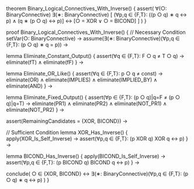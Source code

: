theorem Binary_Logical_Connectives_With_Inverse() {
  assert(
    ∀(○: BinaryConnective) ∃(∗: BinaryConnective) [
      (∀p,q ∈ {F,T}: ((p ○ q) ∗ q ↔ p) ∧ (q ∗ (p ○ q) ↔ p)] ↔
      [○ = XOR ∨ ○ = BICOND]
    ]
  )
}

proof Binary_Logical_Connectives_With_Inverse() {
  // Necessary Condition
  setVar(○: BinaryConnective) →
  assume(∃(∗: BinaryConnective)(∀p,q ∈ {F,T}: (p ○ q) ∗ q = p)) →
  
  lemma Eliminate_Constant_Output() {
    assert(∀q ∈ {F,T}: F ○ q ≠ T ○ q) →
    eliminate(fT) ∧ eliminate(fF)
  } →

  lemma Eliminate_OR_Like() {
    assert(∀q ∈ {F,T}: p ○ q ≠ const) →
    eliminate(OR) ∧ eliminate(IMPLIES) ∧ 
    eliminate(IMPLIED_BY) ∧ eliminate(AND)
  } →

  lemma Eliminate_Fixed_Output() {
    assert(∀p ∈ {F,T}: (p ○ q)|q=F ≠ (p ○ q)|q=T) →
    eliminate(PR1) ∧ eliminate(PR2) ∧
    eliminate(NOT_PR1) ∧ eliminate(NOT_PR2)
  } →

  assert(RemainingCandidates = {XOR, BICOND}) →

  // Sufficient Condition
  lemma XOR_Has_Inverse() {
    apply(XOR_Is_Self_Inverse) →
    assert(∀p,q ∈ {F,T}: (p XOR q) XOR q ↔ p)
  } →

  lemma BICOND_Has_Inverse() {
    apply(BICOND_Is_Self_Inverse) →
    assert(∀p,q ∈ {F,T}: (p BICOND q) BICOND q ↔ p)
  } →

  conclude(
    ○ ∈ {XOR, BICOND} ↔ 
    ∃(∗: BinaryConnective)(∀p,q ∈ {F,T}: (p ○ q) ∗ q ↔ p)
  )
}